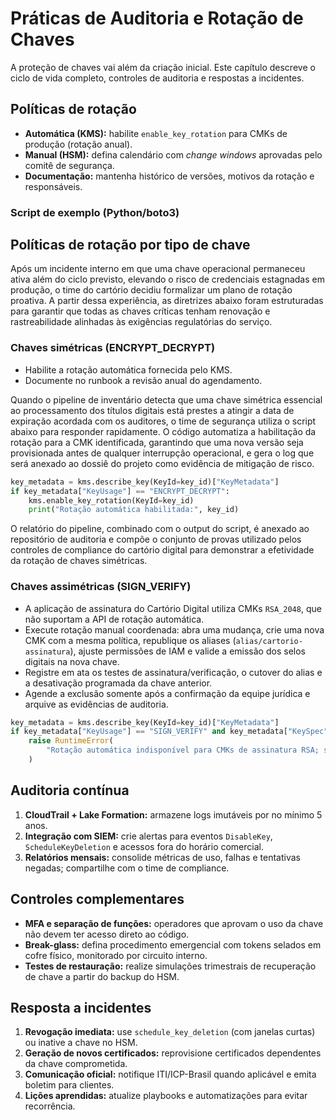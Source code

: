 # Práticas de Auditoria e Rotação de Chaves

A proteção de chaves vai além da criação inicial. Este capítulo descreve o ciclo de vida completo, controles de auditoria e respostas a incidentes.

## Políticas de rotação

- **Automática (KMS):** habilite `enable_key_rotation` para CMKs de produção (rotação anual).
- **Manual (HSM):** defina calendário com *change windows* aprovadas pelo comitê de segurança.
- **Documentação:** mantenha histórico de versões, motivos da rotação e responsáveis.

### Script de exemplo (Python/boto3)

## Políticas de rotação por tipo de chave

Após um incidente interno em que uma chave operacional permaneceu ativa além do ciclo previsto, elevando o risco de credenciais estagnadas em produção, o time do cartório decidiu formalizar um plano de rotação proativa. A partir dessa experiência, as diretrizes abaixo foram estruturadas para garantir que todas as chaves críticas tenham renovação e rastreabilidade alinhadas às exigências regulatórias do serviço.

### Chaves simétricas (ENCRYPT_DECRYPT)
- Habilite a rotação automática fornecida pelo KMS.
- Documente no runbook a revisão anual do agendamento.

Quando o pipeline de inventário detecta que uma chave simétrica essencial ao processamento dos títulos digitais está prestes a atingir a data de expiração acordada com os auditores, o time de segurança utiliza o script abaixo para responder rapidamente. O código automatiza a habilitação da rotação para a CMK identificada, garantindo que uma nova versão seja provisionada antes de qualquer interrupção operacional, e gera o log que será anexado ao dossiê do projeto como evidência de mitigação de risco.
```python
key_metadata = kms.describe_key(KeyId=key_id)["KeyMetadata"]
if key_metadata["KeyUsage"] == "ENCRYPT_DECRYPT":
    kms.enable_key_rotation(KeyId=key_id)
    print("Rotação automática habilitada:", key_id)
```

O relatório do pipeline, combinado com o output do script, é anexado ao repositório de auditoria e compõe o conjunto de provas utilizado pelos controles de compliance do cartório digital para demonstrar a efetividade da rotação de chaves simétricas.

### Chaves assimétricas (SIGN_VERIFY)
- A aplicação de assinatura do Cartório Digital utiliza CMKs `RSA_2048`, que não suportam a API de rotação automática.
- Execute rotação manual coordenada: abra uma mudança, crie uma nova CMK com a mesma política, republique os aliases
  (`alias/cartorio-assinatura`), ajuste permissões de IAM e valide a emissão dos selos digitais na nova chave.
- Registre em ata os testes de assinatura/verificação, o cutover do alias e a desativação programada da chave anterior.
- Agende a exclusão somente após a confirmação da equipe jurídica e arquive as evidências de auditoria.
```python
key_metadata = kms.describe_key(KeyId=key_id)["KeyMetadata"]
if key_metadata["KeyUsage"] == "SIGN_VERIFY" and key_metadata["KeySpec"].startswith("RSA_"):
    raise RuntimeError(
        "Rotação automática indisponível para CMKs de assinatura RSA; siga o runbook de rotação manual."
    )
```

## Auditoria contínua

1. **CloudTrail + Lake Formation:** armazene logs imutáveis por no mínimo 5 anos.
2. **Integração com SIEM:** crie alertas para eventos `DisableKey`, `ScheduleKeyDeletion` e acessos fora do horário comercial.
3. **Relatórios mensais:** consolide métricas de uso, falhas e tentativas negadas; compartilhe com o time de compliance.

## Controles complementares

- **MFA e separação de funções:** operadores que aprovam o uso da chave não devem ter acesso direto ao código.
- **Break-glass:** defina procedimento emergencial com tokens selados em cofre físico, monitorado por circuito interno.
- **Testes de restauração:** realize simulações trimestrais de recuperação de chave a partir do backup do HSM.

## Resposta a incidentes

1. **Revogação imediata:** use `schedule_key_deletion` (com janelas curtas) ou inative a chave no HSM.
2. **Geração de novos certificados:** reprovisione certificados dependentes da chave comprometida.
3. **Comunicação oficial:** notifique ITI/ICP-Brasil quando aplicável e emita boletim para clientes.
4. **Lições aprendidas:** atualize playbooks e automatizações para evitar recorrência.
